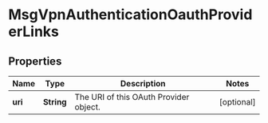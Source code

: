 

# MsgVpnAuthenticationOauthProviderLinks


## Properties

| Name | Type | Description | Notes |
|------------ | ------------- | ------------- | -------------|
|**uri** | **String** | The URI of this OAuth Provider object. |  [optional] |



